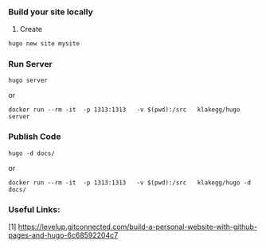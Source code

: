 ### Build your site locally
1. Create 

```sh
hugo new site mysite
```


### Run Server
```
hugo server
```

or 

```
docker run --rm -it  -p 1313:1313   -v $(pwd):/src   klakegg/hugo server
```

### Publish  Code
```
hugo -d docs/
```

or

```
docker run --rm -it  -p 1313:1313   -v $(pwd):/src   klakegg/hugo -d docs/
```


### Useful Links:

[1] https://levelup.gitconnected.com/build-a-personal-website-with-github-pages-and-hugo-6c68592204c7

